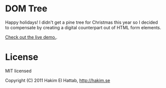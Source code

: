 # DOM Tree

Happy holidays! I didn't get a pine tree for Christmas this year so I decided to compensate by creating a digital counterpart out of HTML form elements.

[Check out the live demo.](http://hakim.se/experiments/css/domtree).

# License

MIT licensed

Copyright (C) 2011 Hakim El Hattab, http://hakim.se